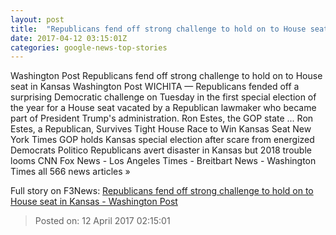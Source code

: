 ```yaml
---
layout: post
title:  "Republicans fend off strong challenge to hold on to House seat in Kansas - Washington Post"
date: 2017-04-12 03:15:01Z
categories: google-news-top-stories
---
```


Washington Post Republicans fend off strong challenge to hold on to House seat in Kansas Washington Post WICHITA — Republicans fended off a surprising Democratic challenge on Tuesday in the first special election of the year for a House seat vacated by a Republican lawmaker who became part of President Trump's administration. Ron Estes, the GOP state ... Ron Estes, a Republican, Survives Tight House Race to Win Kansas Seat New York Times GOP holds Kansas special election after scare from energized Democrats Politico Republicans avert disaster in Kansas but 2018 trouble looms CNN Fox News - Los Angeles Times - Breitbart News - Washington Times all 566 news articles »


Full story on F3News: [Republicans fend off strong challenge to hold on to House seat in Kansas - Washington Post](http://www.f3nws.com/n/EYkaSD)

> Posted on: 12 April 2017 02:15:01
